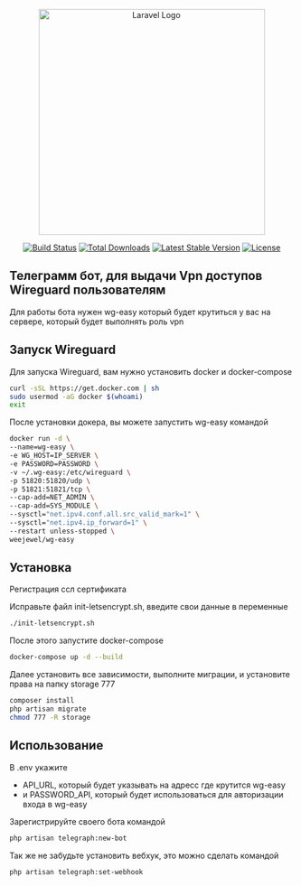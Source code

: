 <p align="center"><a href="https://laravel.com" target="_blank"><img src="https://raw.githubusercontent.com/laravel/art/master/logo-lockup/5%20SVG/2%20CMYK/1%20Full%20Color/laravel-logolockup-cmyk-red.svg" width="400" alt="Laravel Logo"></a></p>

<p align="center">
<a href="https://github.com/laravel/framework/actions"><img src="https://github.com/laravel/framework/workflows/tests/badge.svg" alt="Build Status"></a>
<a href="https://packagist.org/packages/laravel/framework"><img src="https://img.shields.io/packagist/dt/laravel/framework" alt="Total Downloads"></a>
<a href="https://packagist.org/packages/laravel/framework"><img src="https://img.shields.io/packagist/v/laravel/framework" alt="Latest Stable Version"></a>
<a href="https://packagist.org/packages/laravel/framework"><img src="https://img.shields.io/packagist/l/laravel/framework" alt="License"></a>
</p>

## Телеграмм бот, для выдачи Vpn доступов Wireguard пользователям

Для работы бота нужен wg-easy который будет крутиться у вас на сервере, который будет выполнять роль vpn
## Запуск Wireguard 
Для запуска Wireguard, вам нужно установить docker и docker-compose
```bash
curl -sSL https://get.docker.com | sh
sudo usermod -aG docker $(whoami)
exit
```

После установки докера, вы можете запустить wg-easy командой
```bash
docker run -d \
--name=wg-easy \
-e WG_HOST=IP_SERVER \
-e PASSWORD=PASSWORD \
-v ~/.wg-easy:/etc/wireguard \
-p 51820:51820/udp \
-p 51821:51821/tcp \
--cap-add=NET_ADMIN \
--cap-add=SYS_MODULE \
--sysctl="net.ipv4.conf.all.src_valid_mark=1" \
--sysctl="net.ipv4.ip_forward=1" \
--restart unless-stopped \
weejewel/wg-easy
```

## Установка

Регистрация ссл сертификата 

Исправьте файл init-letsencrypt.sh, введите свои данные в переменные
```bash
./init-letsencrypt.sh
```
После этого запустите docker-compose
```bash
docker-compose up -d --build
```

Далее установить все зависимости, выполните миграции, и установите права на папку storage 777
```bash
composer install
php artisan migrate
chmod 777 -R storage
```
## Использование
В .env укажите
- API_URL, который будет указывать на адресс где крутится wg-easy
- и PASSWORD_API, который будет использоваться для авторизации входа в wg-easy

Зарегистрируйте своего бота командой 
```bash 
php artisan telegraph:new-bot
```

Так же не забудьте установить вебхук, это можно сделать командой 
```bash
php artisan telegraph:set-webhook
```
